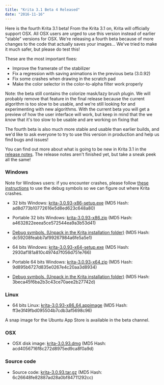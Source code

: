 ```yaml
---
title: "Krita 3.1 Beta 4 Released"
date: "2016-11-16"
---
```


Here is the fourth Krita 3.1 beta! From the Krita 3.1 on, Krita will officially support OSX. All OSX users are urged to use this version instead of earlier "stable" versions for OSX. We're releasing a fourth beta because of more changes to the code that actually saves your images... We've tried to make it much safer, but please do test this!

These are the most important fixes:

- Improve the framerate of the stabilizer
- Fix a regression with saving animations in the previous beta (3.0.92)
- Fix some crashes when drawing in the scratch pad
- Make the color selector in the color-to-alpha filter work properly

Note: the beta still contains the colorize mask/lazy brush plugin. We will probably remove that feature in the final release because the current algorithm is too slow to be usable, and we're still looking for and experimenting with new algorithms. With the current beta you will get a preview of how the user interface will work, but keep in mind that the we _know_ that it's too slow to be usable and are working on fixing that

The fourth beta is also much more stable and usable than earlier builds, and we'd like to ask everyone to try to use this version in production and help us find bugs and issues!

You can find out more about what is going to be new in Krita 3.1 in the [release notes](https://krita.org/en/release-notes-for-krita-3-1). The release notes aren't finished yet, but take a sneak peek all the same!

### Windows

Note for Windows users: if you encounter crashes, please follow [these instructions](https://docs.krita.org/Dr._Mingw_debugger) to use the debug symbols so we can figure out where Krita crashes.

- 32 bits Windows: [krita-3.0.93-x86-setup.exe](http://download.kde.org/unstable/krita/3.0.93/krita-3.0.93-x86-setup.exe) (MD5 Hash: ad8d773b10772616e5d8ed623c648a80)
- Portable 32 bits Windows: [krita-3.0.93-x86.zip](http://download.kde.org/unstable/krita/3.0.93/krita-3.0.93-x86.zip) (MD5 Hash: a4632822eeea5ce572544ea9a3b53d41)
- [Debug symbols. (Unpack in the Krita installation folder)](http://download.kde.org/unstable/krita/3.0.93/krita-3.0.93-x86-dbg.zip) (MD5 Hash: dc59208feabb7af99267984a6fe5a5e1)

- 64 bits Windows: [krita-3.0.93-x64-setup.exe](http://download.kde.org/unstable/krita/3.0.93/krita-3.0.93-x64-setup.exe) (MD5 Hash: 2930af181a810c4974d7f056d751e766)
- Portable 64 bits Windows: [krita-3.0.93-x64.zip](http://download.kde.org/unstable/krita/3.0.93/krita-3.0.93-x64.zip) (MD5 Hash: 9d895b6727d835e0267e4c20aa3d8934)
- [Debug symbols. (Unpack in the Krita installation folder)](http://download.kde.org/unstable/krita/3.0.93/krita-3.0.93-x64-dbg.zip) (MD5 Hash: 3beca45f6ba2b3c43ce70aee2b27742d)

### Linux

- 64 bits Linux: [krita-3.0.93-x86\_64.appimage](http://download.kde.org/unstable/krita/3.0.93/krita-3.0.93-x86_64.appimage) (MD5 Hash: ff3e3f49fbd095504b7cdb3af5698c96)

A snap image for the Ubuntu App Store is available in the beta channel.

### OSX

- OSX disk image: [krita-3.0.93.dmg](http://download.kde.org/unstable/krita/3.0.93/krita-3.0.93.dmg) (MD5 Hash: acd4056716f8c272d8975ed9ca8f0a9d)

### Source code

- Source code: [krita-3.0.93.tar.gz](http://download.kde.org/unstable/krita/3.0.93/krita-3.0.93.tar.gz) (MD5 Hash: 6c26648fe82887ad28a0bf84711292cc)
